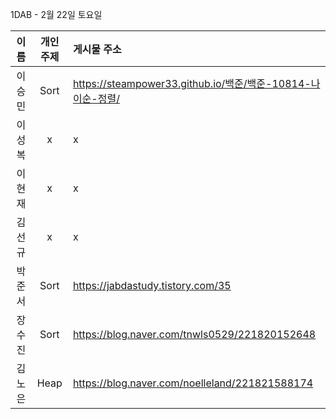 1DAB - 2월 22일 토요일

| 이름 | 개인 주제 | 게시물 주소 |
| :------: | :----------: | :---------------------------------------------------------- |
| 이승민 | Sort | https://steampower33.github.io/백준/백준-10814-나이순-정렬/ |
| 이성복 | x | x |
| 이현재 | x | x |
| 김선규 | x | x |
| 박준서 | Sort | https://jabdastudy.tistory.com/35 |
| 장수진 | Sort | https://blog.naver.com/tnwls0529/221820152648 |
| 김노은 | Heap | https://blog.naver.com/noelleland/221821588174 |